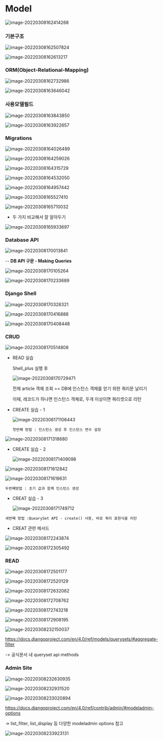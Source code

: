 # Model

![image-20220308162414268](Model.assets/image-20220308162414268.png)

### 기본구조

![image-20220308162507824](Model.assets/image-20220308162507824.png)

![image-20220308162613217](Model.assets/image-20220308162613217.png)



### ORM(Object-Relational-Mapping)

![image-20220308162732986](Model.assets/image-20220308162732986.png)

![image-20220308163646042](Model.assets/image-20220308163646042.png)



### 사용모델필드

![image-20220308163843850](Model.assets/image-20220308163843850.png)

![image-20220308163922657](Model.assets/image-20220308163922657.png)



### Migrations

![image-20220308164026489](Model.assets/image-20220308164026489.png)

![image-20220308164259026](Model.assets/image-20220308164259026.png)

![image-20220308164315729](Model.assets/image-20220308164315729.png)

![image-20220308164532050](Model.assets/image-20220308164532050.png)

![image-20220308164957442](Model.assets/image-20220308164957442.png)

![image-20220308165527410](Model.assets/image-20220308165527410.png)



![image-20220308165710032](Model.assets/image-20220308165710032.png)

- 두 가지 비교해서 잘 알아두기



![image-20220308165933697](Model.assets/image-20220308165933697.png)



### Database API

![image-20220308170013841](Model.assets/image-20220308170013841.png)

-- **DB API 구문 - Making Queries**

![image-20220308170105264](Model.assets/image-20220308170105264.png)



![image-20220308170233689](Model.assets/image-20220308170233689.png)



### Django Shell

![image-20220308170328321](Model.assets/image-20220308170328321.png)

![image-20220308170416888](Model.assets/image-20220308170416888.png)

![image-20220308170408448](Model.assets/image-20220308170408448.png)



### CRUD

![image-20220308170514808](Model.assets/image-20220308170514808.png)



- READ 실습

  Shell_plus 실행 후

  ![image-20220308170729471](Model.assets/image-20220308170729471.png)

  전체 article 객체 조회 == DB에 인스턴스 객체를 얻기 위한 쿼리문 날리기

  이때, 레코드가 하나면 인스턴스 객체로, 두개 이상이면 쿼리셋으로 리턴



- CREATE 실습 - 1

  ![image-20220308171106443](Model.assets/image-20220308171106443.png)

  `첫번째 방법 : 인스턴스 생성 후 인스턴스 변수 설정`

![image-20220308171318680](Model.assets/image-20220308171318680.png)

- CREATE 실습 - 2

  ![image-20220308171409098](Model.assets/image-20220308171409098.png)

![image-20220308171612842](Model.assets/image-20220308171612842.png)

![image-20220308171619631](Model.assets/image-20220308171619631.png)

`두번째방법 : 초기 값과 함께 인스턴스 생성`



- CREAT 실습 - 3

  ![image-20220308171749712](Model.assets/image-20220308171749712.png)

`세번째 방법 :QuearySet API - create() 사용, 바로 쿼리 표현식을 리턴`



- CREAT 관련 메서드

![image-20220308172243874](Model.assets/image-20220308172243874.png)

![image-20220308172305492](Model.assets/image-20220308172305492.png)



### READ

![image-20220308172501177](Model.assets/image-20220308172501177.png)

![image-20220308172520129](Model.assets/image-20220308172520129.png)

![image-20220308172632082](Model.assets/image-20220308172632082.png)

![image-20220308172708762](Model.assets/image-20220308172708762.png)

![image-20220308172743218](Model.assets/image-20220308172743218.png)

![image-20220308172908195](Model.assets/image-20220308172908195.png)

![image-20220308232150037](Model.assets/image-20220308232150037.png)

https://docs.djangoproject.com/en/4.0/ref/models/querysets/#aggregate-filter  

-> 공식문서 내 queryset api methods



### Admin Site

![image-20220308232630935](Model.assets/image-20220308232630935.png)

![image-20220308232931520](Model.assets/image-20220308232931520.png)

![image-20220308233020894](Model.assets/image-20220308233020894.png)

https://docs.djangoproject.com/en/4.0/ref/contrib/admin/#modeladmin-options 

-> list_filter, list_display 등 다양한 modeladmin options 참고

![image-20220308233923131](Model.assets/image-20220308233923131.png)



